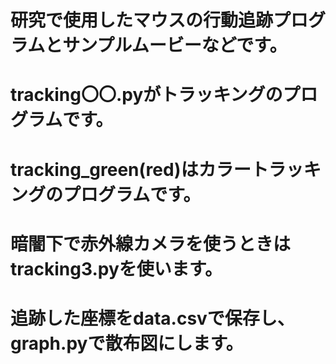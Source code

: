 # 研究で使用したマウスの行動追跡プログラムとサンプルムービーなどです。

# tracking〇〇.pyがトラッキングのプログラムです。
# tracking_green(red)はカラートラッキングのプログラムです。
# 暗闇下で赤外線カメラを使うときはtracking3.pyを使います。

# 追跡した座標をdata.csvで保存し、graph.pyで散布図にします。
